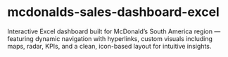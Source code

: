 # mcdonalds-sales-dashboard-excel
Interactive Excel dashboard built for McDonald’s South America region — featuring dynamic navigation with hyperlinks, custom visuals including maps, radar, KPIs, and a clean, icon-based layout for intuitive insights.
